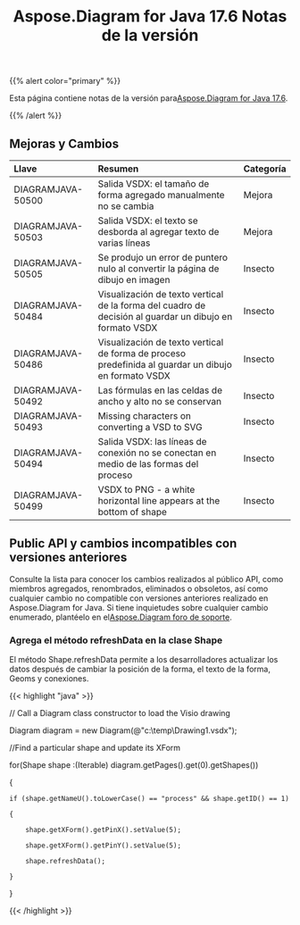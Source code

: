 ﻿---
title: Aspose.Diagram for Java 17.6 Notas de la versión
type: docs
weight: 70
url: /es/java/aspose-diagram-for-java-17-6-release-notes/
---
{{% alert color="primary" %}} 

 Esta página contiene notas de la versión para[Aspose.Diagram for Java 17.6](https://docs.aspose.com/diagram/java/aspose-diagram-for-java-17-6-release-notes/).

{{% /alert %}} 
## **Mejoras y Cambios**

|**Llave**|**Resumen**|**Categoría**|
|:- |:- |:- |
|DIAGRAMJAVA-50500|Salida VSDX: el tamaño de forma agregado manualmente no se cambia|Mejora|
|DIAGRAMJAVA-50503|Salida VSDX: el texto se desborda al agregar texto de varias líneas|Mejora|
|DIAGRAMJAVA-50505|Se produjo un error de puntero nulo al convertir la página de dibujo en imagen|Insecto|
|DIAGRAMJAVA-50484|Visualización de texto vertical de la forma del cuadro de decisión al guardar un dibujo en formato VSDX|Insecto|
|DIAGRAMJAVA-50486|Visualización de texto vertical de forma de proceso predefinida al guardar un dibujo en formato VSDX|Insecto|
|DIAGRAMJAVA-50492|Las fórmulas en las celdas de ancho y alto no se conservan|Insecto|
|DIAGRAMJAVA-50493|Missing characters on converting a VSD to SVG|Insecto|
|DIAGRAMJAVA-50494|Salida VSDX: las líneas de conexión no se conectan en medio de las formas del proceso|Insecto|
|DIAGRAMJAVA-50499|VSDX to PNG - a white horizontal line appears at the bottom of shape|Insecto|
## **Public API y cambios incompatibles con versiones anteriores**
Consulte la lista para conocer los cambios realizados al público API, como miembros agregados, renombrados, eliminados o obsoletos, así como cualquier cambio no compatible con versiones anteriores realizado en Aspose.Diagram for Java. Si tiene inquietudes sobre cualquier cambio enumerado, plantéelo en el[Aspose.Diagram foro de soporte](https://forum.aspose.com/c/diagram/17).
### **Agrega el método refreshData en la clase Shape**
El método Shape.refreshData permite a los desarrolladores actualizar los datos después de cambiar la posición de la forma, el texto de la forma, Geoms y conexiones.

{{< highlight "java" >}}

 // Call a Diagram class constructor to load the Visio drawing

Diagram diagram = new Diagram(@"c:\temp\Drawing1.vsdx");

//Find a particular shape and update its XForm

for(Shape shape :(Iterable<Shape>) diagram.getPages().get(0).getShapes())

{

    if (shape.getNameU().toLowerCase() == "process" && shape.getID() == 1)

    {

        shape.getXForm().getPinX().setValue(5);

        shape.getXForm().getPinY().setValue(5);

        shape.refreshData();

    }

}

{{< /highlight >}}
